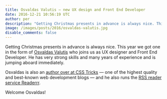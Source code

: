 ```yaml
---
title: Osvaldas Valutis — new UX design and Front End Developer
date: 2016-12-21 10:56:19 UTC
author: per
description: "Getting Christmas presents in advance is always nice. This year we got one in the form of Osvaldas Valutis who joins us as UX designer and Front End Developer."
image: /images/posts/2016/osvaldas-valutis.jpg
disable_comments: false
---
```


Getting Christmas presents in advance is always nice. This year we got one in the form of [Osvaldas Valutis](https://osvaldas.info/) who joins us as UX designer and Front End Developer. He has very strong skills and many years of experience and is jumping aboard immediately.

Osvaldas is also an [author over at CSS Tricks](https://css-tricks.com/author/osvaldasvalutis/) — one of the highest quality and best-known web development blogs — and he also runs the [RSS reader service Readerrr](http://readerrr.com/).

Welcome Osvaldas!

